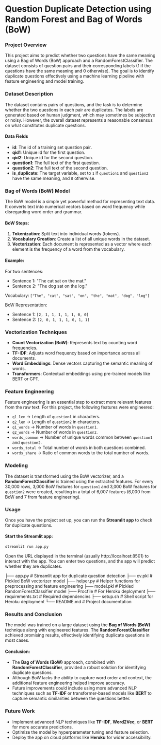 # Question Duplicate Detection using Random Forest and Bag of Words (BoW)

### Project Overview
This project aims to predict whether two questions have the same meaning using a Bag of Words (BoW) approach and a RandomForestClassifier. The dataset consists of question pairs and their corresponding labels (1 if the questions have the same meaning and 0 otherwise). The goal is to identify duplicate questions effectively using a machine learning pipeline with feature engineering and model training.

### Dataset Description
The dataset contains pairs of questions, and the task is to determine whether the two questions in each pair are duplicates. The labels are generated based on human judgment, which may sometimes be subjective or noisy. However, the overall dataset represents a reasonable consensus on what constitutes duplicate questions.

#### Data Fields
- **id**: The id of a training set question pair.
- **qid1**: Unique id for the first question.
- **qid2**: Unique id for the second question.
- **question1**: The full text of the first question.
- **question2**: The full text of the second question.
- **is_duplicate**: The target variable, set to `1` if `question1` and `question2` have the same meaning, and `0` otherwise.

### Bag of Words (BoW) Model
The BoW model is a simple yet powerful method for representing text data. It converts text into numerical vectors based on word frequency while disregarding word order and grammar.

#### BoW Steps:
1. **Tokenization**: Split text into individual words (tokens).
2. **Vocabulary Creation**: Create a list of all unique words in the dataset.
3. **Vectorization**: Each document is represented as a vector where each element is the frequency of a word from the vocabulary.

#### Example:
For two sentences:
- Sentence 1: "The cat sat on the mat."
- Sentence 2: "The dog sat on the log."

Vocabulary: `["The", "cat", "sat", "on", "the", "mat", "dog", "log"]`

BoW Representation:
- Sentence 1: `[2, 1, 1, 1, 1, 1, 0, 0]`
- Sentence 2: `[2, 0, 1, 1, 1, 0, 1, 1]`

### Vectorization Techniques
- **Count Vectorization (BoW)**: Represents text by counting word frequencies.
- **TF-IDF**: Adjusts word frequency based on importance across all documents.
- **Word Embeddings**: Dense vectors capturing the semantic meaning of words.
- **Transformers**: Contextual embeddings using pre-trained models like BERT or GPT.

### Feature Engineering
Feature engineering is an essential step to extract more relevant features from the raw text. For this project, the following features were engineered:

- `q1_len` → Length of `question1` in characters.
- `q2_len` → Length of `question2` in characters.
- `q1_words` → Number of words in `question1`.
- `q2_words` → Number of words in `question2`.
- `words_common` → Number of unique words common between `question1` and `question2`.
- `words_total` → Total number of words in both questions combined.
- `words_share` → Ratio of common words to the total number of words.

### Modeling
The dataset is transformed using the BoW vectorizer, and a **RandomForestClassifier** is trained using the extracted features. For every 30,000 rows, 3,000 BoW features for `question1` and 3,000 BoW features for `question2` were created, resulting in a total of 6,007 features (6,000 from BoW and 7 from feature engineering).

### Usage
Once you have the project set up, you can run the **Streamlit app** to check for duplicate questions.

#### Start the Streamlit app:
```bash
streamlit run app.py
```

Open the URL displayed in the terminal (usually http://localhost:8501) to interact with the app. You can enter two questions, and the app will predict whether they are duplicates.


├── app.py                 # Streamlit app for duplicate question detection
├── cv.pkl                 # Pickled BoW vectorizer model
├── helper.py              # Helper functions for preprocessing and feature engineering
├── model.pkl              # Pickled RandomForestClassifier model
├── Procfile               # For Heroku deployment
├── requirements.txt       # Required dependencies
├── setup.sh               # Shell script for Heroku deployment
└── README.md              # Project documentation


### Results and Conclusion
The model was trained on a large dataset using the **Bag of Words (BoW)** technique along with engineered features. The **RandomForestClassifier** achieved promising results, effectively identifying duplicate questions in most cases.

#### Conclusion:
- The **Bag of Words (BoW)** approach, combined with **RandomForestClassifier**, provided a robust solution for identifying duplicate questions.
- Although BoW lacks the ability to capture word order and context, the additional feature engineering helped improve accuracy.
- Future improvements could include using more advanced NLP techniques such as **TF-IDF** or transformer-based models like **BERT** to capture semantic similarities between the questions better.

### Future Work
- Implement advanced NLP techniques like **TF-IDF**, **Word2Vec**, or **BERT** for more accurate predictions.
- Optimize the model by hyperparameter tuning and feature selection.
- Deploy the app on cloud platforms like **Heroku** for wider accessibility.


